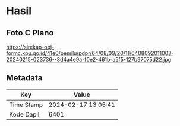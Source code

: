 # Hasil

## Foto C Plano

https://sirekap-obj-formc.kpu.go.id/41e0/pemilu/pdpr/64/08/09/20/11/6408092011003-20240215-023736--3d4a4e9a-f0e2-461b-a5f5-127b97075d22.jpg


## Metadata

| Key        | Value               |
| ---------- | ------------------- |
| Time Stamp | 2024-02-17 13:05:41 |
| Kode Dapil | 6401                |



